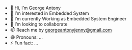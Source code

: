 - 👋 Hi, I’m George Antony
- 👀 I’m interested in Embedded System 
- 🌱 I’m currently Working as Embedded System Engineer 
- 💞️ I’m looking to collaborate 
- 📫 Reach me by georgeantonyjenny@gmail.com 
- 😄 Pronouns: ...
- ⚡ Fun fact: ...

<!---
Georgeantony2000/Georgeantony2000 is a ✨ special ✨ repository because its `README.md` (this file) appears on your GitHub profile.
You can click the Preview link to take a look at your changes.
--->
